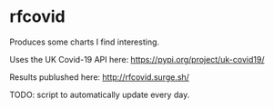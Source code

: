 # rfcovid
Produces some charts I find interesting.

Uses the UK Covid-19 API here: https://pypi.org/project/uk-covid19/

Results publushed here: http://rfcovid.surge.sh/

TODO: script to automatically update every day.
